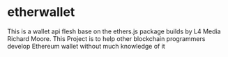 # etherwallet
This is a wallet api flesh base on the ethers.js package builds by L4 Media Richard Moore. This Project is to help other blockchain programmers develop Ethereum wallet without much knowledge of it
